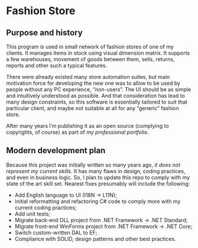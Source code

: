 # Fashion Store

## Purpose and history

This program is used in small network of fashion stores of one of my
clients. It manages items in stock using visual dimension matrix. It
supports a few warehouses, movement of goods between them, sells,
returns, reports and other such a typical features.

There were already existed many store automation suites, but main
motivation force for developing the new one was to allow to be used by
people without any PC experience, “non-users”. The UI should be as
simple and intuitively understood as possible. And that consideration
has lead to many design constraints, so this software is essentially
tailored to suit that particular client, and maybe not suitable at all
for any “generic” fashion store.

After many years I’m publishing it as an open source (complying to
copyrights, of course) as part of *my professional portfolio*.

## Modern development plan

Because this project was initially written so many years ago, *it does
not represent my _current_ skills*. It has many flaws in design, coding
practices, and even in business logic. So, I plan to update this repo
to comply with my state of the art skill set. Nearest fixes presumably
will include the following:

* Add English language to UI (I18N → L11N);
* Initial reformatting and refactoring C# code to comply more with my
  current coding practices;
* Add unit tests;
* Migrate back-end DLL project from .NET Framework → .NET Standard;
* Migrate front-end WinForms project from .NET Framework → .NET Core;
* Switch custom-written DAL to EF;
* Compliance with SOLID, design patterns and other best practices.